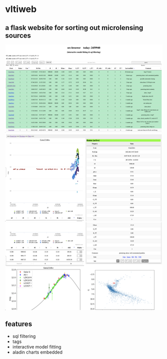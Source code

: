 # vltiweb

## a flask website for sorting out microlensing sources
![1.png](./1.png)
![3.png](./3.png)
![2.png](./2.png)
## features
- sql filtering
- tags
- interactive model fitting
- aladin charts embedded
